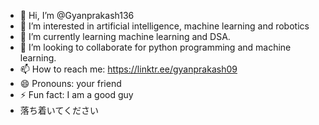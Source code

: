 - 👋 Hi, I’m @Gyanprakash136
- 👀 I’m interested in artificial intelligence, machine learning and robotics 
- 🌱 I’m currently learning machine learning and DSA.   
- 💞️ I’m looking to collaborate for python programming  and machine learning.
- 📫 How to reach me:  https://linktr.ee/gyanprakash09
- 😄 Pronouns: your friend 
- ⚡ Fun fact: I am a good guy
- 落ち着いてください

<!---
Gyanprakash136/Gyanprakash136 is a ✨ special ✨ repository because its `README.md` (this file) appears on your GitHub profile.
You can click the Preview link to take a look at your changes.
--->
